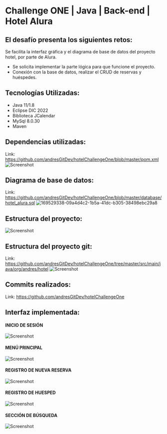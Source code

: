 # Challenge ONE | Java | Back-end | Hotel Alura

## El desafío presenta los siguientes retos:
Se facilita la interfaz gráfica y el diagrama de base de datos del proyecto hotel, por parte de Alura.
* Se solicita implementar la parte lógica para que funcione el proyecto.
* Conexión con la base de datos, realizar el CRUD de reservas y huéspedes.

## Tecnologías Utilizadas:
* Java 11/1.8
* Eclipse DIC 2022
* Biblioteca JCalendar
* MySql 8.0.30
* Maven

## Dependencias utilizadas:
Link: https://github.com/andresGitDev/hotelChallengeOne/blob/master/pom.xml
![Screenshot](https://user-images.githubusercontent.com/28877424/235012504-d316d069-e71b-435a-a7c8-95f9768ae40e.png)

## Diagrama de base de datos:
Link: https://github.com/andresGitDev/hotelChallengeOne/blob/master/database/hotel_alura.sql
![169529338-09a4d4c2-1b5a-41dc-b305-38498ebc29a8](https://user-images.githubusercontent.com/28877424/235012931-b39efa85-1a4c-4c6d-b002-a9c494867f82.png)

## Estructura del proyecto:
![Screenshot](https://user-images.githubusercontent.com/28877424/235013405-cb2ae7c4-97bc-4dd6-ac79-bdfc771a0c72.png)

## Estructura del proyecto git:
Link: https://github.com/andresGitDev/hotelChallengeOne/tree/master/src/main/java/org/andres/hotel
![Screenshot](https://user-images.githubusercontent.com/28877424/235013495-6146bca1-8c1b-43ff-930f-c69a50f05ae4.png)

## Commits realizados:
Link: https://github.com/andresGitDev/hotelChallengeOne

## Interfaz implementada:

#### INICIO DE SESIÓN
![Screenshot](https://user-images.githubusercontent.com/28877424/235014017-af2574ed-e9cd-42f0-be67-82fd71ad3ba3.png)
#### MENÚ PRINCIPAL
![Screenshot](https://user-images.githubusercontent.com/28877424/235014076-24995db6-63b2-4bf6-be1a-fd4300b9c613.png)
#### REGISTRO DE NUEVA RESERVA
![Screenshot](https://user-images.githubusercontent.com/28877424/235014024-25804d78-f0d9-431d-8587-df7a7e560ebd.png)
#### REGISTRO DE HUESPED
![Screenshot](https://user-images.githubusercontent.com/28877424/235014116-54fd96f0-5205-4ff5-91f1-deb8e0511adb.png)
#### SECCIÓN DE BÚSQUEDA
![Screenshot](https://user-images.githubusercontent.com/28877424/235014134-d418d4fc-1b97-450f-8408-b13f01ecb96a.png)
